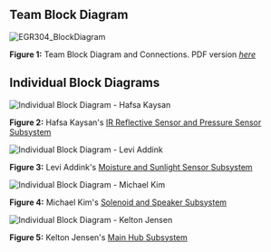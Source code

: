 ## Team Block Diagram

![EGR304_BlockDiagram](image/teamFlowChart)


**Figure 1:** Team Block Diagram and Connections. PDF version [*here*](https://github.com/user-attachments/files/23172375/EGR304_BlockDiagram1.pdf)


## Individual Block Diagrams
   
![Individual Block Diagram - Hafsa Kaysan](image/HafsaFlowChart)

**Figure 2:** Hafsa Kaysan's [IR Reflective Sensor and Pressure Sensor Subsystem](https://hfsksn.github.io/01-Block-Diagram/Block-Diagram/)

![Individual Block Diagram - Levi Addink](image/LeviFlowChart)

**Figure 3:** Levi Addink's [Moisture and Sunlight Sensor Subsystem](https://blobiathan.github.io/01-Block-Diagram/Block-Diagram/)

![Individual Block Diagram - Michael Kim](image/MichaelFlowChart)

**Figure 4:** Michael Kim's [Solenoid and Speaker Subsystem](https://mjkim21-dev.github.io/01-Block-Diagram/Block-Diagram/)

![Individual Block Diagram - Kelton Jensen](image/KeltonFlowChart)

**Figure 5:** Kelton Jensen's [Main Hub Subsystem](https://kjensen37.github.io/EGR304DataSheetKeltonJensen.github.io/01-Block-Diagram/Block-Diagram)
